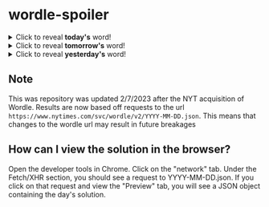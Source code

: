 # wordle-spoiler

<details>
  <summary>Click to reveal <b>today's</b> word!</summary>
  <br>
  <b> queen </b>
</details>

<details>
  <summary>Click to reveal <b>tomorrow's</b> word!</summary>
  <br>
  <b> throw </b>
</details>

<details>
  <summary>Click to reveal <b>yesterday's</b> word!</summary>
  <br>
  <b> pixel </b>
</details>

## Note
This was repository was updated 2/7/2023 after the NYT acquisition of Wordle. Results are now based off requests to the url `https://www.nytimes.com/svc/wordle/v2/YYYY-MM-DD.json`. This means that changes to the wordle url may result in future breakages

## How can I view the solution in the browser?
Open the developer tools in Chrome. Click on the "network" tab. Under the Fetch/XHR section, you should see a request to YYYY-MM-DD.json. If you click on that request and view the "Preview" tab, you will see a JSON object containing the day's solution.